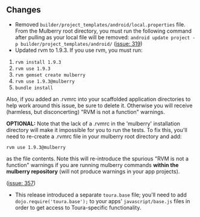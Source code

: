 ## Changes
* Removed `builder/project_templates/android/local.properties` file. From the Mulberry root directory, you must run the following command after pulling as your local file will be removed:
`android update project -p builder/project_templates/android/`
([issue: 319](https://github.com/Toura/mulberry/pull/319))
* Updated rvm to 1.9.3. If you use rvm, you must run:
 
 1. `rvm install 1.9.3`
 1. `rvm use 1.9.3`
 1. `rvm gemset create mulberry`
 1. `rvm use 1.9.3@mulberry`
 1. `bundle install`

Also, if you added an .rvmrc into your scaffolded application directories to help work around this issue, be sure to delete it. Otherwise you will receive (harmless, but disconcerting) "RVM is not a function" warnings. 

**OPTIONAL:**
Note that the lack of a .rvmrc in the 'mulberry' installation directory will make it impossible for you to run the tests. To fix this, you'll need to re-create a .rvmrc file in your mulberry root directory and add:

`rvm use 1.9.3@mulberry` 

as the file contents. Note this will re-introduce the spurious "RVM is not a function" warnings if you are running mulberry commands **within the mulberry repository** (will not produce warnings in your app projects).

([issue: 357](https://github.com/Toura/mulberry/pull/357))

* This release introduced a separate `toura.base` file; you'll need to add `dojo.require('toura.base');` to your apps' `javascript/base.js` files in order to get access to Toura-specific functionality.